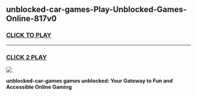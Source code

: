
## unblocked-car-games-Play-Unblocked-Games-Online-817v0
<h3>
<a href="https://premium76.site?title=unblocked-car-games&ref=24A">CLICK TO PLAY</a></h3>
<hr>

<h3>
<a href="https://premium76.site?title=unblocked-car-games&ref=24A">CLICK 2 PLAY</a>
  
</h3>

<a href="https://premium76.site?title=unblocked-car-games&ref=24A"><img src="https://clearcache.store/games.png"></a>


**unblocked-car-games games unblocked: Your Gateway to Fun and Accessible Online Gaming**
